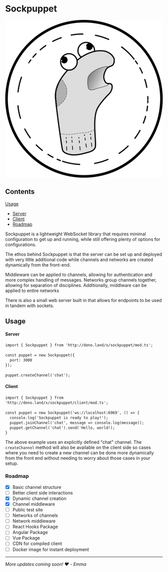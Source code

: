 # Sockpuppet

![img](https://github.com/BigBearBigBrain/sockpuppet.ts/raw/main/sockpuppet-logo.svg)

## Contents
[Usage](#usage)
- [Server](#server)
- [Client](#client)
- [Roadmap](#roadmap)

Sockpuppet is a lightweight WebSocket library that requires minimal configuration to get up and running, while still offering plenty of options for configurations.

The ethos behind Sockpuppet is that the server can be set up and deployed with very little additional code while channels and networks are created dynamically from the front-end.

Middleware can be applied to channels, allowing for authentication and more complex handling of messages. Networks group channels together, allowing for separation of disciplines. Additionally, middlware can be applied to entire networks

There is also a small web server built in that allows for endpoints to be used in tandem with sockets.

## Usage

#### Server
```
import { Sockpuppet } from 'http://deno.land/x/sockpuppet/mod.ts';

const puppet = new Sockpuppet({
  port: 3000
});

puppet.createChannel('chat');
```

#### Client
```
import { Sockpuppet } from 'http://deno.land/x/sockpuppet/client/mod.ts';

const puppet = new Sockpuppet('ws://localhost:6969', () => {
  console.log('Sockpuppet is ready to play!');
  puppet.joinChannel('chat', message => console.log(message));
  puppet.getChannel('chat').send('Hello, world!);
}
```

The above example uses an explicitly defined "chat" channel. The `createChannel` method will also be available on the client side so cases where you need to create a new channel can be done more dynamically from the front end without needing to worry about those cases in your setup.

### Roadmap
- [x] Basic channel structure
- [ ] Better client side interactions
- [x] Dynamic channel creation
- [x] Channel middleware
- [ ] Public test site
- [ ] Networks of channels
- [ ] Network middleware
- [ ] React Hooks Package
- [ ] Angular Package
- [ ] Vue Package
- [ ] CDN for compiled client
- [ ] Docker image for instant deployment

---

*More updates coming soon!*
*❤️ - Emma*
